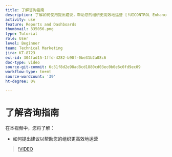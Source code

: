 ```yaml
---
title: 了解咨询指南
description: 了解如何使用提出建议，帮助您的组织更高效地运营 [!UICONTROL Enhanced Analytics] 在Workfront中。
activity: use
feature: Reports and Dashboards
thumbnail: 335056.png
type: Tutorial
role: User
level: Beginner
team: Technical Marketing
jira: KT-8723
exl-id: 304fad15-1ffd-4282-b90f-0be31b2a08c6
doc-type: video
source-git-commit: 6c31f8d2e98ad8cd1880cd03ec0b0e6c0fd9ec09
workflow-type: tm+mt
source-wordcount: '39'
ht-degree: 0%

---
```


# 了解咨询指南

在本视频中，您将了解：

* 如何提出建议以帮助您的组织更高效地运营

>[!VIDEO](https://video.tv.adobe.com/v/335056/?quality=12&learn=on)
